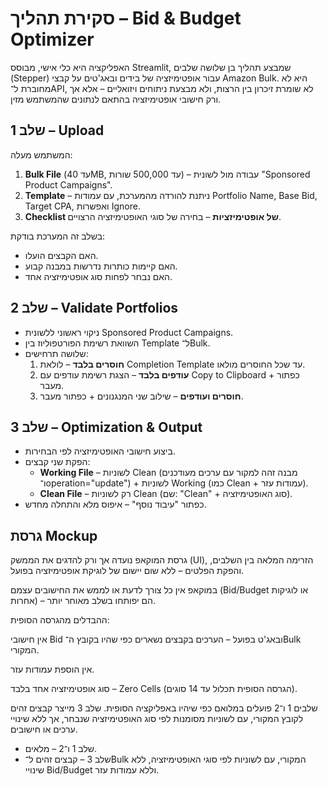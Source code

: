 # סקירת תהליך – Bid & Budget Optimizer

האפליקציה היא כלי אישי, מבוסס Streamlit, שמבצע תהליך בן שלושה שלבים (Stepper) עבור אופטימיזציה של בידים ובאג'טים על קבצי Amazon Bulk. היא לא מחוברת ל־API, לא שומרת זיכרון בין הרצות, ולא מבצעת ניתוחים ויזואליים – אלא אך ורק חישובי אופטימיזציה בהתאם לנתונים שהמשתמש מזין.

## שלב 1 – Upload
המשתמש מעלה:
1. **Bulk File** (עד 40MB, עד 500,000 שורות) – עבודה מול לשונית "Sponsored Product Campaigns".
2. **Template** – ניתנת להורדה מהמערכת, עם עמודות Portfolio Name, Base Bid, Target CPA, ואפשרות Ignore.
3. **Checklist של אופטימיזציות** – בחירה של סוגי האופטימיזציה הרצויים.

בשלב זה המערכת בודקת:
- האם הקבצים הועלו.
- האם קיימות כותרות נדרשות במבנה קבוע.
- האם נבחר לפחות סוג אופטימיזציה אחד.

## שלב 2 – Validate Portfolios
- ניקוי ראשוני ללשונית Sponsored Product Campaigns.
- השוואת רשימת הפורטפוליוז בין Template ל־Bulk.
- שלושה תרחישים:
  1. **חוסרים בלבד** – לולאת Completion Template עד שכל החוסרים מולאו.
  2. **עודפים בלבד** – הצגת רשימת עודפים עם Copy to Clipboard + כפתור מעבר.
  3. **חוסרים ועודפים** – שילוב שני המנגנונים + כפתור מעבר.

## שלב 3 – Optimization & Output
- ביצוע חישובי האופטימיזציה לפי הבחירות.
- הפקת שני קבצים:
  - **Working File** – לשוניות Clean (מבנה זהה למקור עם ערכים מעודכנים ו־operation="update") + לשוניות Working (כמו Clean + עמודות עזר).
  - **Clean File** – רק לשוניות Clean (שם: "Clean" + סוג האופטימיזציה).
- כפתור "עיבוד נוסף" – איפוס מלא והתחלה מחדש.

## גרסת Mockup

גרסת המוקאפ נועדה אך ורק להדגים את הממשק (UI), הזרימה המלאה בין השלבים, והפקת הפלטים – ללא שום יישום של לוגיקת אופטימיזציה בפועל.

במוקאפ אין כל צורך לדעת או לממש את החישובים עצמם (Bid/Budget או לוגיקות אחרות) – הם יפותחו בשלב מאוחר יותר.

ההבדלים מהגרסה הסופית:

אין חישובי Bid ובאג'ט בפועל – הערכים בקבצים נשארים כפי שהיו בקובץ ה־Bulk המקורי.

אין הוספת עמודות עזר.

סוג אופטימיזציה אחד בלבד – Zero Cells (הגרסה הסופית תכלול עד 14 סוגים).

שלבים 1 ו־2 פועלים במלואם כפי שיהיו באפליקציה הסופית. שלב 3 מייצר קבצים זהים לקובץ המקורי, עם לשוניות מסומנות לפי סוג האופטימיזציה שנבחר, אך ללא שינויי ערכים או חישובים.


- שלב 1 ו־2 – מלאים.
- שלב 3 – קבצים זהים ל־Bulk המקורי, עם לשוניות לפי סוגי האופטימיזציה, ללא שינויי Bid/Budget וללא עמודות עזר.

